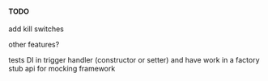 #### TODO
add kill switches

other features?

tests
DI in trigger handler (constructor or setter) and have work in a factory
stub api for mocking framework